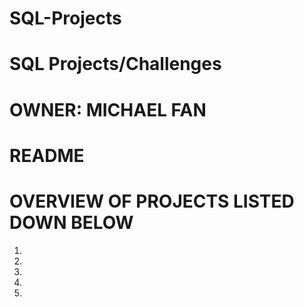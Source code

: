 # SQL-Projects
# SQL Projects/Challenges

# OWNER: MICHAEL FAN
# README

# OVERVIEW OF PROJECTS LISTED DOWN BELOW

1. 
2.
3.
4.
5.
